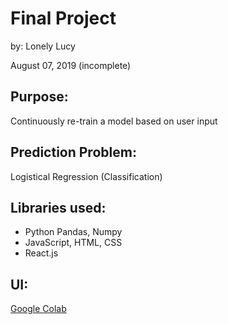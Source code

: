 # Final Project
by: Lonely Lucy

August 07, 2019 (incomplete)

## Purpose: 
Continuously re-train a model based on user input

## Prediction Problem: 
Logistical Regression (Classification)

## Libraries used:
* Python Pandas, Numpy
* JavaScript, HTML, CSS
* React.js

## UI: 
[Google Colab](https://colab.research.google.com/drive/1NUyYTd7q1XIRAm_pU4doyDfPUGhchGwz)
